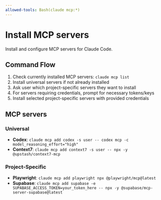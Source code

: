 ```yaml
---
allowed-tools: Bash(claude mcp:*)
---
```


# Install MCP servers

Install and configure MCP servers for Claude Code.

## Command Flow

1. Check currently installed MCP servers: `claude mcp list`
2. Install universal servers if not already installed
3. Ask user which project-specific servers they want to install
4. For servers requiring credentials, prompt for necessary tokens/keys
5. Install selected project-specific servers with provided credentials

## MCP servers

### Universal

-   **Codex**: `claude mcp add codex -s user -- codex mcp -c model_reasoning_effort="high"`
-   **Context7**: `claude mcp add context7 -s user -- npx -y @upstash/context7-mcp`

### Project-Specific

-   **Playwright**: `claude mcp add playwright npx @playwright/mcp@latest`
-   **Supabase**: `claude mcp add supabase -e SUPABASE_ACCESS_TOKEN=your_token_here -- npx -y @supabase/mcp-server-supabase@latest`
